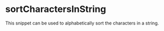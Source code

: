 # sortCharactersInString
This snippet can be used to alphabetically sort the characters in a string.
